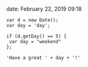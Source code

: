 date: February 22, 2019 09:18

```
var d = new Date();
var day = 'day';

if (d.getDay() == 5) {
 var day = "weekend"
};

'Have a great ' + day + '!'
```
